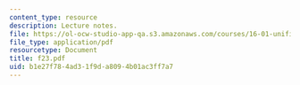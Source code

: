 ```yaml
---
content_type: resource
description: Lecture notes.
file: https://ol-ocw-studio-app-qa.s3.amazonaws.com/courses/16-01-unified-engineering-i-ii-iii-iv-fall-2005-spring-2006/b1e27f784ad31f9da8094b01ac3ff7a7_f23.pdf
file_type: application/pdf
resourcetype: Document
title: f23.pdf
uid: b1e27f78-4ad3-1f9d-a809-4b01ac3ff7a7
---
```

